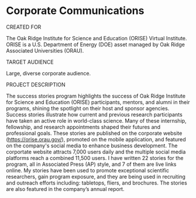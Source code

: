 # Corporate Communications
CREATED FOR								

The Oak Ridge Institute for Science and Education (ORISE) Virtual Institute. ORISE is a U.S. Department of Energy (DOE) asset managed by Oak Ridge Associated Universities (ORAU).								
								
								
TARGET AUDIENCE								

Large, diverse corporate audience.								
								
PROJECT DESCRIPTION								

The success stories program highlights the success of Oak Ridge Institute for Science and Education (ORISE) participants, mentors, and alumni in their programs, shining the spotlight on their host and sponsor agencies. Success stories illustrate how current and previous research participants have taken an active role in world-class science. Many of these internship, fellowship, and research appointments shaped their futures and professional goals. These stories are published on the corporate website (https://orise.orau.gov/), promoted on the mobile application, and featured on the company's social media to enhance business development. The corportate website attracts 7,000 users daily and the multiple social media platforms reach a combined 11,500 users. I have written 22 stories for the program, all in Associated Press (AP) style, and 7 of them are live links online. My stories have been used to promote exceptional scientific researchers, gain program exposure, and they are being used in recruiting and outreach efforts including: tabletops, fliers, and brochures. The stories are also featured in the company’s annual report.				
